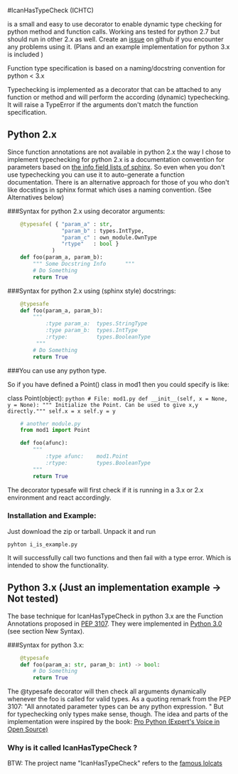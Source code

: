 #IcanHasTypeCheck (ICHTC)


is a small and easy to use decorator to enable dynamic type checking for python 
method and function calls. Working ans tested for python 2.7 but should run in other 2.x as well.
Create an [issue](https://github.com/pythononwheels/icanhastypecheck/issues) on github if you encounter any problems using it.
(Plans and an example implementation for python 3.x is included )

Function type specification is based on a naming/docstring convention for python &lt; 3.x

Typechecking is implemented as a decorator that can be attached to any function or method and will
perform the according (dynamic) typechecking.
It will raise a TypeError if the arguments don't match the function specification.

## Python 2.x
Since function annotations are not available in python 2.x the way I chose to implement typechecking for
python 2.x is a documentation convention for parameters based on [the info field lists of sphinx](http://sphinx-doc.org/markup/desc.html#info-field-lists). So even when you don't use typechecking you can use it to auto-generate a function documentation.
There is an alternative approach for those of you who don't like docstings in sphinx format which úses a naming convention. (See Alternatives below)


###Syntax for python 2.x using decorator arguments:

```python
	@typesafe( { "param_a" : str, 
				 "param_b" : types.IntType, 
				 "param_c" : own_module.OwnType
				 "rtype"   : bool }
			  )
	def foo(param_a, param_b):
		""" Some Docstring Info		 """
		# Do Something 
		return True
```


###Syntax for python 2.x using (sphinx style) docstrings:

```python
	@typesafe
	def foo(param_a, param_b):
		""" 
			:type param_a: 	types.StringType
			:type param_b: 	types.IntType
			:rtype: 		types.BooleanType	
		 """
		# Do Something 
		return True
```

###You can use any python type. 

So if you have defined a Point() class in mod1 then  you could specify is like:

class Point(object):
	```python
		# File: mod1.py
   		def __init__(self, x = None, y = None):
			""" Initialize the Point. Can be used to give x,y directly."""
			self.x = x
			self.y = y
	```

```python
	# another module.py
	from mod1 import Point

	def foo(afunc):
		""" 
			:type afunc: 	mod1.Point			
			:rtype: 		types.BooleanType
		"""
		return True
```

The decorator typesafe will first check if it is running in a 3.x or 2.x environment and 
react accordingly.

### Installation and Example:

Just download the zip or tarball. Unpack it and run 
    
    pyhton i_is_example.py

It will successfully call two functions and then fail with a type error. Which is intended to
show the functionality.

## Python 3.x (Just an implementation example -> Not tested)
The base technique for IcanHasTypeCheck in python 3.x are the Function Annotations proposed 
in [PEP 3107](http://www.python.org/dev/peps/pep-3107/). 
They were implemented in [Python 3.0](http://docs.python.org/3.0/whatsnew/3.0.html) (see section New Syntax).

###Syntax for python 3.x:

```python
	@typesafe
	def foo(param_a: str, param_b: int) -> bool:
		# Do Something 
		return True
```
The @typesafe decorator will then check all arguments dynamically whenever the foo is called for valid types.
As a quoting remark from the PEP 3107: "All annotated parameter types can be any python expression. "
But for typechecking only types make sense, though.
The idea and parts of the implementation were inspired by the book: [Pro Python (Expert's Voice in Open Source)](http://www.amazon.de/Python-Experts-Voice-Open-Source/dp/1430227575)

### Why is it called IcanHasTypeCheck ?

BTW: The project name "IcanHasTypeCheck" refers to the [famous lolcats](http://en.wikipedia.org/wiki/I_Can_Has_Cheezburger%3F)





